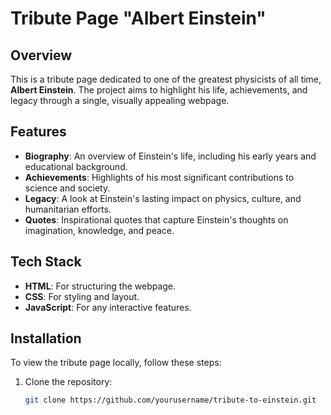 # Tribute Page "Albert Einstein"

## Overview
This is a tribute page dedicated to one of the greatest physicists of all time, **Albert Einstein**. The project aims to highlight his life, achievements, and legacy through a single, visually appealing webpage.

## Features
- **Biography**: An overview of Einstein's life, including his early years and educational background.
- **Achievements**: Highlights of his most significant contributions to science and society.
- **Legacy**: A look at Einstein's lasting impact on physics, culture, and humanitarian efforts.
- **Quotes**: Inspirational quotes that capture Einstein's thoughts on imagination, knowledge, and peace.

## Tech Stack
- **HTML**: For structuring the webpage.
- **CSS**: For styling and layout.
- **JavaScript**: For any interactive features.

## Installation
To view the tribute page locally, follow these steps:

1. Clone the repository:
   ```bash
   git clone https://github.com/yourusername/tribute-to-einstein.git
